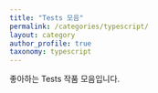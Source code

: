 ```yaml
---
title: "Tests 모음"
permalink: /categories/typescript/
layout: category
author_profile: true
taxonomy: typescript
---
```


좋아하는 Tests 작품 모음입니다.